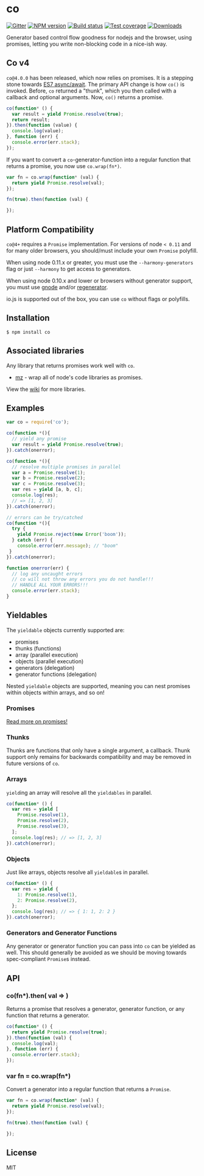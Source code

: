 # co

[![Gitter][gitter-image]][gitter-url]
[![NPM version][npm-image]][npm-url]
[![Build status][travis-image]][travis-url]
[![Test coverage][coveralls-image]][coveralls-url]
[![Downloads][downloads-image]][downloads-url]

Generator based control flow goodness for nodejs and the browser,
using promises, letting you write non-blocking code in a nice-ish way.

## Co v4

`co@4.0.0` has been released, which now relies on promises.
It is a stepping stone towards [ES7 async/await](https://github.com/lukehoban/ecmascript-asyncawait).
The primary API change is how `co()` is invoked.
Before, `co` returned a "thunk", which you then called with a callback and optional arguments.
Now, `co()` returns a promise.

```js
co(function* () {
  var result = yield Promise.resolve(true);
  return result;
}).then(function (value) {
  console.log(value);
}, function (err) {
  console.error(err.stack);
});
```

If you want to convert a `co`-generator-function into a regular function that returns a promise,
you now use `co.wrap(fn*)`.

```js
var fn = co.wrap(function* (val) {
  return yield Promise.resolve(val);
});

fn(true).then(function (val) {

});
```

## Platform Compatibility

`co@4+` requires a `Promise` implementation.
For versions of node `< 0.11` and for many older browsers,
you should/must include your own `Promise` polyfill.

When using node 0.11.x or greater, you must use the `--harmony-generators`
flag or just `--harmony` to get access to generators.

When using node 0.10.x and lower or browsers without generator support,
you must use [gnode](https://github.com/TooTallNate/gnode) and/or [regenerator](http://facebook.github.io/regenerator/).

io.js is supported out of the box, you can use `co` without flags or polyfills.

## Installation

```
$ npm install co
```

## Associated libraries

Any library that returns promises work well with `co`.

- [mz](https://github.com/normalize/mz) - wrap all of node's code libraries as promises.

View the [wiki](https://github.com/visionmedia/co/wiki) for more libraries.

## Examples

```js
var co = require('co');

co(function *(){
  // yield any promise
  var result = yield Promise.resolve(true);
}).catch(onerror);

co(function *(){
  // resolve multiple promises in parallel
  var a = Promise.resolve(1);
  var b = Promise.resolve(2);
  var c = Promise.resolve(3);
  var res = yield [a, b, c];
  console.log(res);
  // => [1, 2, 3]
}).catch(onerror);

// errors can be try/catched
co(function *(){
  try {
    yield Promise.reject(new Error('boom'));
  } catch (err) {
    console.error(err.message); // "boom"
 }
}).catch(onerror);

function onerror(err) {
  // log any uncaught errors
  // co will not throw any errors you do not handle!!!
  // HANDLE ALL YOUR ERRORS!!!
  console.error(err.stack);
}
```

## Yieldables

The `yieldable` objects currently supported are:

- promises
- thunks (functions)
- array (parallel execution)
- objects (parallel execution)
- generators (delegation)
- generator functions (delegation)

Nested `yieldable` objects are supported, meaning you can nest
promises within objects within arrays, and so on!

### Promises

[Read more on promises!](https://developer.mozilla.org/en-US/docs/Web/JavaScript/Reference/Global_Objects/Promise)

### Thunks

Thunks are functions that only have a single argument, a callback.
Thunk support only remains for backwards compatibility and may
be removed in future versions of `co`.

### Arrays

`yield`ing an array will resolve all the `yieldables` in parallel.

```js
co(function* () {
  var res = yield [
    Promise.resolve(1),
    Promise.resolve(2),
    Promise.resolve(3),
  ];
  console.log(res); // => [1, 2, 3]
}).catch(onerror);
```

### Objects

Just like arrays, objects resolve all `yieldable`s in parallel.

```js
co(function* () {
  var res = yield {
    1: Promise.resolve(1),
    2: Promise.resolve(2),
  };
  console.log(res); // => { 1: 1, 2: 2 }
}).catch(onerror);
```

### Generators and Generator Functions

Any generator or generator function you can pass into `co`
can be yielded as well. This should generally be avoided
as we should be moving towards spec-compliant `Promise`s instead.

## API

### co(fn*).then( val => )

Returns a promise that resolves a generator, generator function,
or any function that returns a generator.

```js
co(function* () {
  return yield Promise.resolve(true);
}).then(function (val) {
  console.log(val);
}, function (err) {
  console.error(err.stack);
});
```

### var fn = co.wrap(fn*)

Convert a generator into a regular function that returns a `Promise`.

```js
var fn = co.wrap(function* (val) {
  return yield Promise.resolve(val);
});

fn(true).then(function (val) {

});
```

## License

MIT

[npm-image]: https://img.shields.io/npm/v/co.svg?style=flat-square

[npm-url]: https://npmjs.org/package/co

[travis-image]: https://img.shields.io/travis/tj/co.svg?style=flat-square

[travis-url]: https://travis-ci.org/tj/co

[coveralls-image]: https://img.shields.io/coveralls/tj/co.svg?style=flat-square

[coveralls-url]: https://coveralls.io/r/tj/co

[downloads-image]: http://img.shields.io/npm/dm/co.svg?style=flat-square

[downloads-url]: https://npmjs.org/package/co

[gitter-image]: https://badges.gitter.im/Join%20Chat.svg

[gitter-url]: https://gitter.im/tj/co?utm_source=badge&utm_medium=badge&utm_campaign=pr-badge&utm_content=badge
